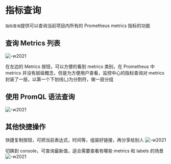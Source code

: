 # 指标查询
`指标查询`提供可以查询当前项目内所有的 Prometheus metrics 指标的功能

## 查询 Metrics 列表

![-w2021](./_image/2020-11-16-14-45-53.jpg)

在左边的 Metrics 按钮，可以方便的看到 metrics 类别，在 Prometheus 中 metrics 并没有层级概念，但是为方便用户查看，监控中心的指标查询对 metrics 封装了一层，以第一个下划线(_)为分割符，做一层分组

## 使用 PromQL 语法查询

![-w2021](./_image/2020-11-16-14-50-03.jpg)

## 其他快捷操作
快捷复制按钮，可把当前表达式，时间等，组装好链接，再分享给别人
![-w2021](./_image/2020-11-17-10-14-13.jpg)

切换到 console，可查询最新值，适合需要查看有哪些 metrics 和 labels 的场景
![-w2021](./_image/2020-11-17-10-15-48.jpg)

